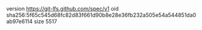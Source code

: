 version https://git-lfs.github.com/spec/v1
oid sha256:5f65c545d68fc82d83f661d90b8e28e36fb232a505e54a544851da0ab97e6114
size 5517
